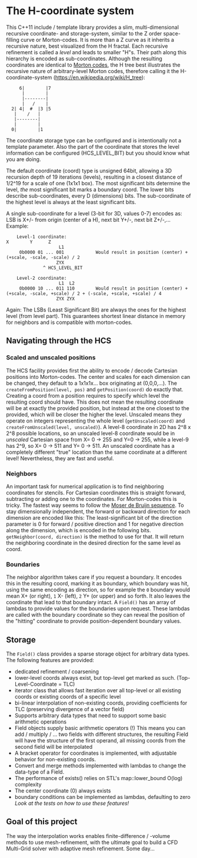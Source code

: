 # The H-coordinate system
This C++11 include / template library provides a slim, multi-dimensional recursive coordinate- and storage-system, similar to the Z order space-filling curve or Morton-codes. It is more than a Z curve as it inherits a recursive nature, best visualized from the H fractal. Each recursive refinement is called a _level_ and leads to smaller "H"s. Their path along this hierarchy is encoded as sub-coordinates. Although the resulting coordinates are identical to [Morton codes](https://en.wikipedia.org/wiki/Z-order_curve), the H tree best illustrates the recursive nature of arbitrary-level Morton codes, therefore calling it the H-coordinate-system (https://en.wikipedia.org/wiki/H_tree):


         6|        |7
          |        |
          |--------|
          |   /    |
      2| 4|  #  |3 |5
       |    /   |
       |--------|
       |        |
      0|        |1

The coordinate storage type can be configured and is intentionally not a template parameter. Also the part of the coordinate that stores the level information can be configured (HCS_LEVEL_BIT) but you should know what you are doing.

The default coordinate (coord) type is unsigned 64bit, allowing a 3D recursion depth of 19 iterations (levels), resulting in a closest distance of 1/2^19 for a scale of one (1x1x1 box). The most significant bits determine the level, _the_ most significant bit marks a boundary coord. The lower bits describe sub-coordinates, every D (dimensions) bits. The sub-coordinate of the highest level is always at the least significant bits.

A single sub-coordinate for a level (3-bit for 3D, values 0-7) encodes as: LSB is X+/- from origin (center of a H), next bit Y+/-, next bit Z+/-,...
   Example:
   
   
  	    Level-1 coordinate:                                                  X        Y      Z
  	                    L1
  	     0b0000 01 ... 001            Would result in position (center) + (+scale, -scale, -scale) / 2
  	                   ZYX
  	              ^ HCS_LEVEL_BIT
  
  	    Level-2 coordinate:
  	                    L1  L2
  	     0b0000 10 ... 011 110        Would result in position (center) + (+scale, -scale, +scale) / 2 + (-scale, +scale, +scale) / 4
  	                   ZYX ZYX
  
Again: The LSBs (Least Significant Bit) are always the ones for the highest level (from level part). This guarantees shortest linear distance in memory for neighbors and is compatible with morton-codes.

## Navigating through the HCS
### Scaled and unscaled positions
The HCS facility provides first the ability to encode / decode Cartesian positions into Morton-codes. The center and scales for each dimension can be changed, they default to a 1x1x1x... box originating at (0,0,0,...). The `createFromPosition(level, pos)` and `getPosition(coord)` do exactly that. Creating a coord from a position requires to specify which level the resulting coord should have. This does not mean the resulting coordinate will be at exactly the provided position, but instead at the one closest to the provided, which will be closer the higher the level. Unscaled means they operate on integers representing the whole level (`getUnscaled(coord)` and `createFromUnscaled(level, unscaled)`). A level-8 coordinate in 2D has 2^8 x 2^8 possible locations, so an unscaled level-8 coordinate would be in _unscaled_ Cartesian space from X= 0 -> 255 and Y=0 -> 255, while a level-9 has 2^9, so X= 0 -> 511 and Y= 0 -> 511. An unscaled coordinate has a completely different "true" location than the same coordinate at a different level! Nevertheless, they are fast and useful.
### Neighbors
An important task for numerical application is to find neighboring coordinates for stencils. For Cartesian coordinates this is straight forward, subtracting or adding one to the coordinates. For Morton-codes this is tricky. The fastest way seems to follow the [Moser de Bruijn sequence](https://en.wikipedia.org/wiki/Moser%E2%80%93de_Bruijn_sequence). To stay dimensionally independent, the forward or backward direction for each dimension are encoded like this: The least-significant bit of the direction parameter is 0 for forward / positive direction and 1 for negative direction along the dimension, which is encoded in the following bits. `getNeighbor(coord, direction)` is the method to use for that. It will return the neighboring coordinate in the desired direction for the same level as coord. 
### Boundaries
The neighbor algorithm takes care if you request a boundary. It encodes this in the resulting coord, marking it as boundary, which boundary was hit, using the same encoding as direction, so for example the `0` boundary would mean X+ (or right), `1` X-  (left), `2` Y+ (or upper) and so forth. It also leaves the coordinate that lead to that boundary intact. A `Field()` has an array of lambdas to provide values for the boundaries upon request. These lambdas are called with the boundary coordinate so they can reveal the position of the "hitting" coordinate to provide position-dependent boundary values. 
## Storage
The `Field()` class provides a sparse storage object for arbitrary data types. The following features are provided:

 - dedicated refinement / coarsening
 - lower-level coords always exist, but top-level get marked as such. (Top-Level-Coordinate = TLC)
 - iterator class that allows fast iteration over all top-level or all existing coords or existing coords of a specific level
 - bi-linear interpolation of non-existing coords, providing coefficients for TLC (preserving divergence of a vector field)
 - Supports arbitrary data types that need to support some basic arithmetic operations
 - Field objects supply basic arithmetic operators (!) This means you can add / multiply / ... two fields with different structures, the resulting Field will have the structure of the first operand, all missing coords from the second field will be interpolated 
 - A bracket operator for coordinates is implemented, with adjustable behavior for non-existing coords.
 - Convert and merge methods implemented with lambdas to change the data-type of a Field. 
 - The performance of exists() relies on STL's map::lower_bound O(log) complexity
 - The center coordinate (0) always exists
 - boundary conditions can be implemented as lambdas, defaulting to zero
_Look at the tests on how to use these features!_

## Goal of this project
The way the interpolation works enables finite-difference / -volume methods to use mesh-refinement, with the ultimate goal to build a CFD Multi-Grid solver with adaptive mesh refinement. Some day...

